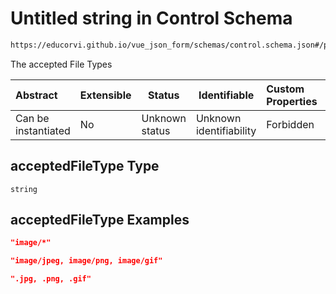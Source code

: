 # Untitled string in Control Schema

```txt
https://educorvi.github.io/vue_json_form/schemas/control.schema.json#/properties/options/properties/acceptedFileType
```

The accepted File Types


| Abstract            | Extensible | Status         | Identifiable            | Custom Properties | Additional Properties | Access Restrictions | Defined In                                                                     |
| :------------------ | ---------- | -------------- | ----------------------- | :---------------- | --------------------- | ------------------- | ------------------------------------------------------------------------------ |
| Can be instantiated | No         | Unknown status | Unknown identifiability | Forbidden         | Allowed               | none                | [control.schema.json\*](../schemas/control.schema.json "open original schema") |

## acceptedFileType Type

`string`

## acceptedFileType Examples

```json
"image/*"
```

```json
"image/jpeg, image/png, image/gif"
```

```json
".jpg, .png, .gif"
```
